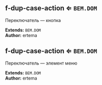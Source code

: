 <a name="module_f-dup-case-action"></a>

## f-dup-case-action ⇐ <code>BEM.DOM</code>
Переключатель — кнопка

**Extends:** <code>BEM.DOM</code>  
**Author:** ertema  

<a name="module_f-dup-case-action"></a>

## f-dup-case-action ⇐ <code>BEM.DOM</code>
Переключатель — элемент меню

**Extends:** <code>BEM.DOM</code>  
**Author:** ertema  
